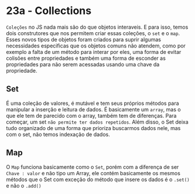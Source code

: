 # 23a - Collections

`Coleções` no JS nada mais são do que objetos interaveis. E para isso, temos dois construtores que nos
permitem criar essas coleções, o `set` e o `map`. Esses novos tipos de objetos foram criados para suprir
algumas necessidades especificas que os objetos comuns não atendem, como por exemplo a falta de um método
para interar por eles, uma forma de evitar colisões entre propriedades e também uma forma de esconder as
propriedades para não serem acessadas usando uma chave da propriedade.

## Set

É uma coleção de valores, é mutável e tem seus próprios métodos para manipular a inserção e leitura de
dados. É basicamente um `array`, mas o que ele tem de parecido com o array, também tem de diferenças.
Para começar, um set `não permite ter dados repetidos`. Além disso, o Set deixa tudo organizado de uma
forma que prioriza buscarmos dados nele, mas com o set, não temos indexação de dados.

## Map

O `Map` funciona basicamente como o `Set`, porém com a diferença de ser `Chave : valor` e não tipo um
Array, ele contém basicamente os mesmos métodos que o Set com exceção do método que insere os dados é
o `.set()` e não o `.add()`
